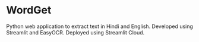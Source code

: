 # WordGet
Python web application to extract text in Hindi and English.
Developed using Streamlit and EasyOCR.
Deployed using Streamlit Cloud.
